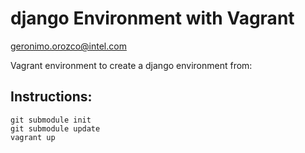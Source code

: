 # django Environment with Vagrant

geronimo.orozco@intel.com

Vagrant environment to create a django environment from:

## Instructions:
    git submodule init 
    git submodule update
    vagrant up


